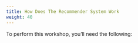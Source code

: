 ```yaml
---
title: How Does The Recommender System Work
weight: 40
---
```


To perform this workshop, you’ll need the following:

